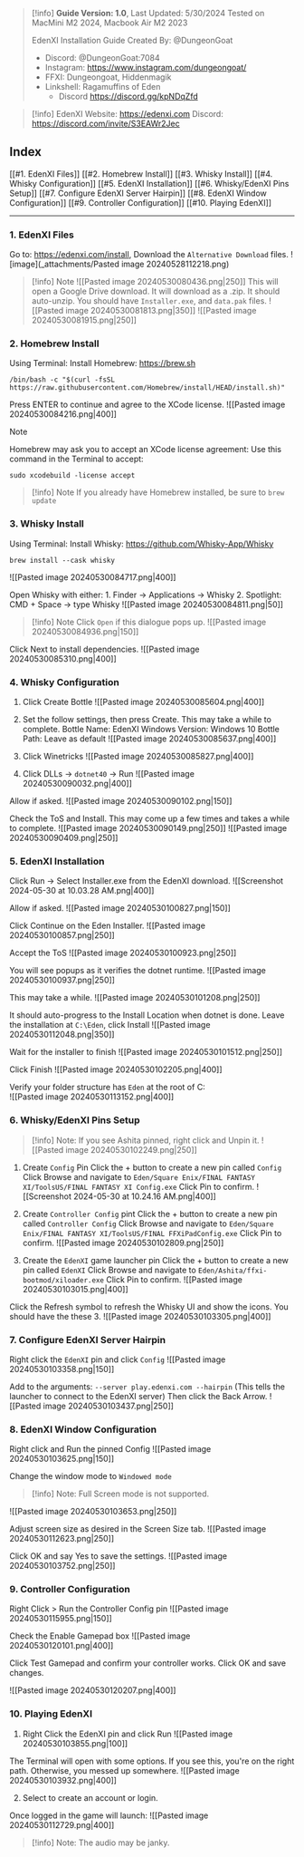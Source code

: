 > [!info] **Guide Version: 1.0**, Last Updated: 5/30/2024
> Tested on MacMini M2 2024, Macbook Air M2 2023
> 
> EdenXI Installation Guide Created By: @DungeonGoat
> - Discord: @DungeonGoat:7084
> - Instagram: https://www.instagram.com/dungeongoat/
> - FFXI: Dungeongoat, Hiddenmagik
> - Linkshell: Ragamuffins of Eden
> 	- Discord https://discord.gg/kpNDqZfd

> [!info] EdenXI 
> Website: https://edenxi.com
Discord: https://discord.com/invite/S3EAWr2Jec
## Index
[[#1. EdenXI Files]]
[[#2. Homebrew Install]]
[[#3. Whisky Install]]
[[#4. Whisky Configuration]]
[[#5. EdenXI Installation]]
[[#6. Whisky/EdenXI Pins Setup]]
[[#7. Configure EdenXI Server Hairpin]]
[[#8. EdenXI Window Configuration]]
[[#9. Controller Configuration]]
[[#10. Playing EdenXI]]

---
### 1. EdenXI Files
Go to: https://edenxi.com/install, Download the `Alternative Download` files.
![image](_attachments/Pasted image 20240528112218.png)

>[!info] Note
![[Pasted image 20240530080436.png|250]]
>This will open a Google Drive download.
>It will download as a .zip. It should auto-unzip.
>You should have `Installer.exe`, and `data.pak` files.
>![[Pasted image 20240530081813.png|350]]
![[Pasted image 20240530081915.png|250]]
### 2. Homebrew Install
Using Terminal: Install Homebrew:  https://brew.sh
``` Terminal
/bin/bash -c "$(curl -fsSL https://raw.githubusercontent.com/Homebrew/install/HEAD/install.sh)"
```

Press ENTER to continue and agree to the XCode license.
![[Pasted image 20240530084216.png|400]]

>[!Note]
>Homebrew may ask you to accept an XCode license agreement:
>Use this command in the Terminal to accept: 
>``` Terminal
>sudo xcodebuild -license accept
>```

>[!info] Note
>If you already have Homebrew installed, be sure to `brew update`

### 3. Whisky Install
Using Terminal: Install Whisky: https://github.com/Whisky-App/Whisky
``` Terminal
brew install --cask whisky
```

![[Pasted image 20240530084717.png|400]]

Open Whisky with either:
	1. Finder -> Applications -> Whisky
	2. Spotlight: CMD + Space -> type Whisky
![[Pasted image 20240530084811.png|50]]

> [!info] Note
> Click `Open` if this dialogue pops up.
![[Pasted image 20240530084936.png|150]]

Click Next to install dependencies.
![[Pasted image 20240530085310.png|400]]

### 4. Whisky Configuration
1. Click Create Bottle
![[Pasted image 20240530085604.png|400]]

2. Set the follow settings, then press Create. This may take a while to complete.
Bottle Name: EdenXI
Windows Version: Windows 10
Bottle Path: Leave as default
![[Pasted image 20240530085637.png|400]]

3. Click Winetricks
![[Pasted image 20240530085827.png|400]]

4. Click DLLs -> `dotnet40` -> Run
![[Pasted image 20240530090032.png|400]]

Allow if asked.
![[Pasted image 20240530090102.png|150]]

Check the ToS and Install. This may come up a few times and takes a while to complete.
![[Pasted image 20240530090149.png|250]]
![[Pasted image 20240530090409.png|250]]

### 5. EdenXI Installation
Click Run -> Select Installer.exe from the EdenXI download.
![[Screenshot 2024-05-30 at 10.03.28 AM.png|400]]

Allow if asked.
![[Pasted image 20240530100827.png|150]]

Click Continue on the Eden Installer.
![[Pasted image 20240530100857.png|250]]

Accept the ToS
![[Pasted image 20240530100923.png|250]]

You will see popups as it verifies the dotnet runtime.
![[Pasted image 20240530100937.png|250]]

This may take a while.
![[Pasted image 20240530101208.png|250]]

It should auto-progress to the Install Location when dotnet is done.
Leave the installation at `C:\Eden`, click Install
![[Pasted image 20240530112048.png|350]]

Wait for the installer to finish
![[Pasted image 20240530101512.png|250]]

Click Finish
![[Pasted image 20240530102205.png|400]]

Verify your folder structure has `Eden` at the root of C:\
![[Pasted image 20240530113152.png|400]]
### 6. Whisky/EdenXI Pins Setup
> [!info] Note: If you see Ashita pinned, right click and Unpin it.
![[Pasted image 20240530102249.png|250]]

1. Create `Config` Pin
Click the + button to create a new pin called `Config`
Click Browse and navigate to `Eden/Square Enix/FINAL FANTASY XI/ToolsUS/FINAL FANTASY XI Config.exe`
Click Pin to confirm.
![[Screenshot 2024-05-30 at 10.24.16 AM.png|400]]

2. Create `Controller Config` pint
Click the + button to create a new pin called `Controller Config`
Click Browse and navigate to `Eden/Square Enix/FINAL FANTASY XI/ToolsUS/FINAL FFXiPadConfig.exe`
Click Pin to confirm.
![[Pasted image 20240530102809.png|250]]

3. Create the `EdenXI` game launcher pin
Click the + button to create a new pin called `EdenXI`
Click Browse and navigate to `Eden/Ashita/ffxi-bootmod/xiloader.exe`
Click Pin to confirm.
![[Pasted image 20240530103015.png|400]]

Click the Refresh symbol to refresh the Whisky UI and show the icons. You should have the these 3.
![[Pasted image 20240530103305.png|400]]

### 7. Configure EdenXI Server Hairpin

Right click the `EdenXI` pin and click `Config` 
![[Pasted image 20240530103358.png|150]]

Add to the arguments: `--server play.edenxi.com --hairpin`
(This tells the launcher to connect to the EdenXI server)
Then click the Back Arrow.
![[Pasted image 20240530103437.png|250]]

### 8. EdenXI Window Configuration

Right click and Run the pinned Config
![[Pasted image 20240530103625.png|150]]

Change the window mode to `Windowed mode`
> [!info] Note: Full Screen mode is not supported.

![[Pasted image 20240530103653.png|250]]

Adjust screen size as desired in the Screen Size tab.
![[Pasted image 20240530112623.png|250]]

Click OK and say Yes to save the settings.
![[Pasted image 20240530103752.png|250]]

### 9. Controller Configuration
Right Click > Run the Controller Config pin
![[Pasted image 20240530115955.png|150]]

Check the Enable Gamepad box
![[Pasted image 20240530120101.png|400]]

Click Test Gamepad and confirm your controller works.
Click OK and save changes.

![[Pasted image 20240530120207.png|400]]
### 10. Playing EdenXI
1. Right Click the EdenXI pin and click Run
![[Pasted image 20240530103855.png|100]]

The Terminal will open with some options.
If you see this, you're on the right path. Otherwise, you messed up somewhere.
![[Pasted image 20240530103932.png|400]]

2. Select to create an account or login.

Once logged in the game will launch:
![[Pasted image 20240530112729.png|400]]

> [!info] Note: The audio may be janky.